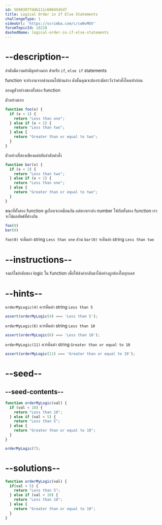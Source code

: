 ```yaml
---
id: 5690307fddb111c6084545d7
title: Logical Order in If Else Statements
challengeType: 1
videoUrl: 'https://scrimba.com/c/cwNvMUV'
forumTopicId: 18228
dashedName: logical-order-in-if-else-statements
---
```


# --description--

ลำดับมีความสำคัญอย่างมาก สำหรับ `if`, `else if` statements

function จะทำงานจากด้านบนไปด้านล่าง ดังนั้นคุณจะต้องระมัดระวังว่าคำสั่งไหนทำก่อน

ลองดูตัวอย่างของทั้งสอง function

ตัวอย่างแรก

```js
function foo(x) {
  if (x < 1) {
    return "Less than one";
  } else if (x < 2) {
    return "Less than two";
  } else {
    return "Greater than or equal to two";
  }
}
```

ตัวอย่างที่สองเพียงแค่สลับลำดับคำสั่ง

```js
function bar(x) {
  if (x < 2) {
    return "Less than two";
  } else if (x < 1) {
    return "Less than one";
  } else {
    return "Greater than or equal to two";
  }
}
```

ขณะที่ทั้งสอง function ดูเกือบจะเหมือนกัน แต่หากเราส่ง number ให้กับทั้งสอง function เราจะได้ผลลัพธ์ที่ต่างกัน


```js
foo(0)
bar(0)
```

`foo(0)` จะคืนค่า string `Less than one` ส่วน `bar(0)` จะคืนค่า string `Less than two`

# --instructions--

จงแก้ไขลำดับของ logic ใน function เพื่อให้ส่งค่ากลับมาได้อย่างถูกต้องในทุกเคส

# --hints--

`orderMyLogic(4)` ควรคืนค่า string `Less than 5`

```js
assert(orderMyLogic(4) === 'Less than 5');
```

`orderMyLogic(6)` ควรคืนค่า string `Less than 10`

```js
assert(orderMyLogic(6) === 'Less than 10');
```

`orderMyLogic(11)` ควรคืนค่า string `Greater than or equal to 10`

```js
assert(orderMyLogic(11) === 'Greater than or equal to 10');
```

# --seed--

## --seed-contents--

```js
function orderMyLogic(val) {
  if (val < 10) {
    return "Less than 10";
  } else if (val < 5) {
    return "Less than 5";
  } else {
    return "Greater than or equal to 10";
  }
}

orderMyLogic(7);
```

# --solutions--

```js
function orderMyLogic(val) {
  if(val < 5) {
    return "Less than 5";
  } else if (val < 10) {
    return "Less than 10";
  } else {
    return "Greater than or equal to 10";
  }
}
```
